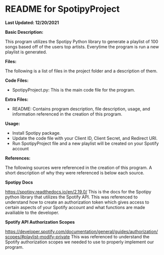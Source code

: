# README for SpotipyProject

**Last Updated: 12/20/2021**

**Basic Description:**

This program utilizes the Spotipy Python library to generate a playlist of 100 songs based off of the users top artists. 
Everytime the program is run a new playlist is generated.

**Files:**

The following is a list of files in the project folder and a description of them.

**Code Files:**
- SpotipyProject.py: This is the main code file for the program.

**Extra Files:**
- README: Contains program description, file description, usage, and information referenced in the creation of this program.

**Usage:**
- Install Spotipy package.
- Update the code file with your Client ID, Client Secret, and Redirect URI.
- Run SpotipyProject file and a new playlist will be created on your Spotify account

**References:**

The following sources were referenced in the creation of this program. A short description of why they were referenced is below each source.

**Spotipy Docs**

https://spotipy.readthedocs.io/en/2.19.0/
This is the docs for the Spotipy python library that utilizes the Spotify API. This was referenced to understand how to create an authorization token 
which gives access to certain aspects of your Spotify account and what functions are made availiable to the developer.

**Spotify API Authorization Scopes**

https://developer.spotify.com/documentation/general/guides/authorization/scopes/#playlist-modify-private
This was referenced to understand the Spotify authorization scopes we needed to use to properly implement our program.
